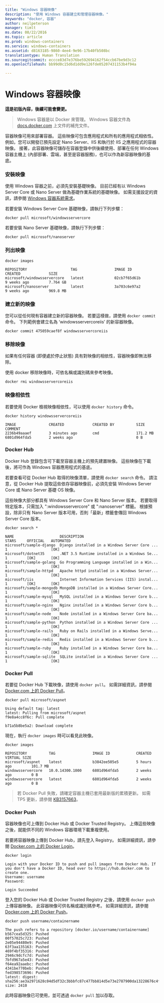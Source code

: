 ```yaml
---
title: "Windows 容器映像"
description: "使用 Windows 容器建立和管理容器映像。"
keywords: "docker, 容器"
author: neilpeterson
manager: timlt
ms.date: 08/22/2016
ms.topic: article
ms.prod: windows-containers
ms.service: windows-containers
ms.assetid: d8163185-9860-4ee4-9e96-17b40fb508bc
translationtype: Human Translation
ms.sourcegitcommit: eccce83d7e376be592694162f54ccb67be9d3c12
ms.openlocfilehash: bb99d0c15d6d1dd9e126fde05207431153b4f94a

---
```


# Windows 容器映像

**這是初版內容，後續可能會變更。** 

>Windows 容器是以 Docker 來管理。 Windows 容器文件為 [docs.docker.com](https://docs.docker.com/) 上文件的補充文件。

容器映像可用來部署容器。 這些映像可包含應用程式和所有的應用程式相依性。 例如，您可以開發已預先設定 Nano Server、IIS 和執行於 IIS 之應用程式的容器映像。 接著，此容器映像可儲存在容器登錄中供後續使用、部署在任何 Windows 容器主機上 (內部部署、雲端，甚至是容器服務)，也可以作為新容器映像的基底。

### 安裝映像

使用 Windows 容器之前，必須先安裝基礎映像。 目前已經有以 Windows Server Core 或 Nano Server 做為基礎作業系統的基礎映像。 如需支援設定的資訊，請參閱 [Windows 容器系統需求](../deployment/system_requirements.md)。

若要安裝 Windows Server Core 基礎映像，請執行下列步驟：

```none
docker pull microsoft/windowsservercore
```

若要安裝 Nano Server 基礎映像，請執行下列步驟：

```none
docker pull microsoft/nanoserver
```

### 列出映像

```none
docker images

REPOSITORY                    TAG                 IMAGE ID            CREATED             SIZE
microsoft/windowsservercore   latest              02cb7f65d61b        9 weeks ago         7.764 GB
microsoft/nanoserver          latest              3a703c6e97a2        9 weeks ago         969.8 MB
```

### 建立新的映像

您可以從任何現有容器建立新的容器映像。 若要這樣做，請使用 `docker commit` 命令。 下列範例會建立名為 ‘windowsservercoreiis’ 的新容器映像。

```none
docker commit 475059caef8f windowsservercoreiis
```

### 移除映像

如果有任何容器 (即便處於停止狀態) 具有對映像的相依性，容器映像即無法移除。

使用 docker 移除映像時，可依名稱或識別碼來參考映像。

```none
docker rmi windowsservercoreiis
```

### 映像相依性

若要使用 Docker 檢視映像相依性，可以使用 `docker history` 命令。

```none
docker history windowsservercoreiis

IMAGE               CREATED             CREATED BY          SIZE                COMMENT
2236b49aaaef        3 minutes ago       cmd                 171.2 MB
6801d964fda5        2 weeks ago                             0 B
```

### Docker Hub

Docker Hub 登錄包含可下載至容器主機上的預先建置映像。 這些映像在下載後，將可作為 Windows 容器應用程式的基底。

若要查看可從 Docker Hub 取得的映像清單，請使用 `docker search` 命令。 請注意，從 Docker Hub 提取這些依存容器映像前，必須先安裝 Windows Server Core 或 Nano Server 基礎 OS 映像。

這些映像大部分都具有 Windows Server Core 和 Nano Server 版本。 若要取得特定版本，只需加入 ":windowsservercore" 或 ":nanoserver" 標籤。 根據預設，除非只有 Nano Server 版本可用，否則「最新」標籤會傳回 Windows Server Core 版本。


```none
docker search *

NAME                     DESCRIPTION                                     STARS     OFFICIAL   AUTOMATED
microsoft/sample-django  Django installed in a Windows Server Core ...   1                    [OK]
microsoft/dotnet35       .NET 3.5 Runtime installed in a Windows Se...   1         [OK]       [OK]
microsoft/sample-golang  Go Programming Language installed in a Win...   1                    [OK]
microsoft/sample-httpd   Apache httpd installed in a Windows Server...   1                    [OK]
microsoft/iis            Internet Information Services (IIS) instal...   1         [OK]       [OK]
microsoft/sample-mongodb MongoDB installed in a Windows Server Core...   1                    [OK]
microsoft/sample-mysql   MySQL installed in a Windows Server Core b...   1                    [OK]
microsoft/sample-nginx   Nginx installed in a Windows Server Core b...   1                    [OK]
microsoft/sample-node    Node installed in a Windows Server Core ba...   1                    [OK]
microsoft/sample-python  Python installed in a Windows Server Core ...   1                    [OK]
microsoft/sample-rails   Ruby on Rails installed in a Windows Serve...   1                    [OK]
microsoft/sample-redis   Redis installed in a Windows Server Core b...   1                    [OK]
microsoft/sample-ruby    Ruby installed in a Windows Server Core ba...   1                    [OK]
microsoft/sample-sqlite  SQLite installed in a Windows Server Core ...   1                    [OK]
```

### Docker Pull

若要從 Docker Hub 下載映像，請使用 `docker pull`。 如需詳細資訊，請參閱 [Docker.com 上的 Docker Pull](https://docs.docker.com/engine/reference/commandline/pull/)。

```none
docker pull microsoft/aspnet

Using default tag: latest
latest: Pulling from microsoft/aspnet
f9e8a4cc8f6c: Pull complete

b71a5b8be5a2: Download complete
```

現在，執行 `docker images` 時可以看見此映像。

```none
docker images

REPOSITORY          TAG                 IMAGE ID            CREATED             VIRTUAL SIZE
microsoft/aspnet    latest              b3842ee505e5        5 hours ago         101.7 MB
windowsservercore   10.0.14300.1000     6801d964fda5        2 weeks ago         0 B
windowsservercore   latest              6801d964fda5        2 weeks ago         0 B
```

> 若 Docker Pull 失敗，請確定容器主機已套用最新版的累積更新。 如需 TP5 更新，請參閱 [KB3157663]( https://support.microsoft.com/en-us/kb/3157663)。

### Docker Push

容器映像也可上傳到 Docker Hub 或 Docker Trusted Registry。 上傳這些映像之後，就能供不同的 Windows 容器環境下載重複使用。

若要將容器映像上傳到 Docker Hub，請先登入 Registry。 如需詳細資訊，請參閱 [Docker.com 上的 Docker Login]( https://docs.docker.com/engine/reference/commandline/login/)。

```none
docker login

Login with your Docker ID to push and pull images from Docker Hub. If you don't have a Docker ID, head over to https://hub.docker.com to create one.
Username: username
Password:

Login Succeeded
```

登入您的 Docker Hub 或 Docker Trusted Registry 之後，請使用 `docker push` 上傳容器映像。 此容器映像可供名稱或識別碼參考。 如需詳細資訊，請參閱 [Docker.com 上的 Docker Push]( https://docs.docker.com/engine/reference/commandline/push/)。

```none
docker push username/containername

The push refers to a repository [docker.io/username/containername]
b567cea5d325: Pushed
00f57025c723: Pushed
2e05e94480e9: Pushed
63f3aa135163: Pushed
469f4bf35316: Pushed
2946c9dcfc7d: Pushed
7bfd967a5e43: Pushed
f64ea92aaebc: Pushed
4341be770beb: Pushed
fed398573696: Pushed
latest: digest: sha256:ae3a2971628c04d5df32c3bbbfc87c477bb814d5e73e2787900da13228676c4f size: 2410
```

此時容器映像已可使用，並可透過 `docker pull` 加以存取。






<!--HONumber=Sep16_HO1-->


